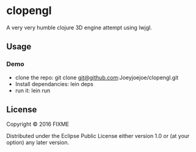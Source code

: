 # clopengl

A very very humble clojure 3D engine attempt using lwjgl. 

## Usage

### Demo
* clone the repo: git clone git@github.com:Joeyjoejoe/clopengl.git
* Install dependancies: lein deps
* run it: lein run

## License

Copyright © 2016 FIXME

Distributed under the Eclipse Public License either version 1.0 or (at
your option) any later version.
